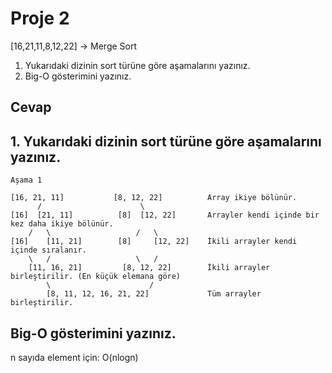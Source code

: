 # Proje 2

[16,21,11,8,12,22] -> Merge Sort

1. Yukarıdaki dizinin sort türüne göre aşamalarını yazınız.
2. Big-O gösterimini yazınız.

## Cevap

## 1. Yukarıdaki dizinin sort türüne göre aşamalarını yazınız.

```
Aşama 1 

[16, 21, 11]           [8, 12, 22]          Array ikiye bölünür.
      /                      \
[16]  [21, 11]          [8]  [12, 22]       Arrayler kendi içinde bir kez daha ikiye bölünür.
    /   \                   /   \
[16]    [11, 21]        [8]     [12, 22]    İkili arrayler kendi içinde sıralanır.
    \   /                   \   /
    [11, 16, 21]         [8, 12, 22]        İkili arrayler birleştirilir. (En küçük elemana göre)
        \                      /
        [8, 11, 12, 16, 21, 22]             Tüm arrayler birleştirilir.
```

## Big-O gösterimini yazınız.

n sayıda element için: O(nlogn)

